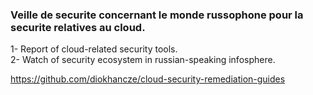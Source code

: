### Veille de securite concernant le monde russophone pour la securite relatives au cloud.

1- Report of cloud-related security tools. <br>
2- Watch of security ecosystem in russian-speaking infosphere.


https://github.com/diokhancze/cloud-security-remediation-guides
